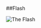 ##Flash

![The Flash](https://images-na.ssl-images-amazon.com/images/I/51Sl+cvNryL._SX322_BO1,204,203,200_.jpg)
